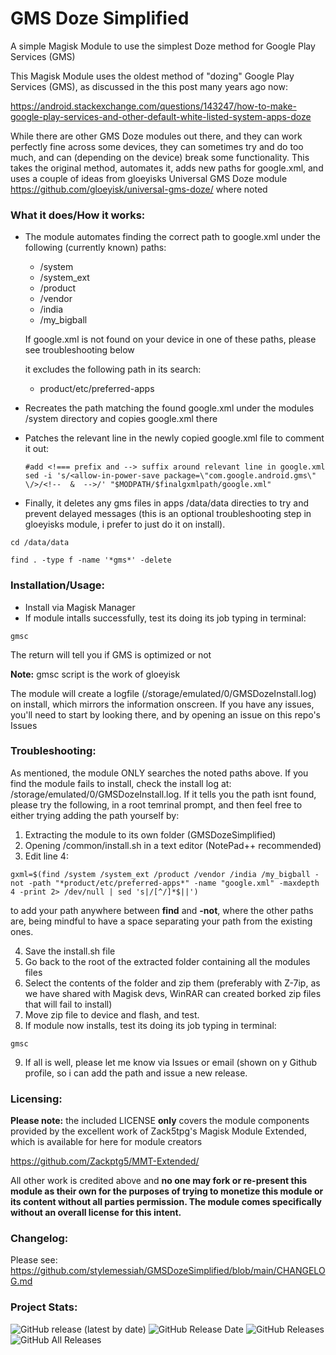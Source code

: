# GMS Doze Simplified
A simple Magisk Module to use the simplest Doze method for Google Play Services (GMS)

This Magisk Module uses the oldest method of "dozing" Google Play Services (GMS), as discussed in the this post many years ago now:

https://android.stackexchange.com/questions/143247/how-to-make-google-play-services-and-other-default-white-listed-system-apps-doze

While there are other GMS Doze modules out there, and they can work perfectly fine across some devices, they can sometimes try and do too much, and can (depending on the device) break some functionality. This takes the original method, automates it, adds new paths for google.xml, and uses a couple of ideas from gloeyisks Universal GMS Doze module https://github.com/gloeyisk/universal-gms-doze/ where noted


### What it does/How it works: ###

- The module automates finding the correct path to google.xml under the following (currently known) paths:
  - /system 
  - /system_ext
  - /product
  - /vendor 
  - /india 
  - /my_bigball 
  
  If google.xml is not found on your device in one of these paths, please see troubleshooting below
  
  it excludes the following path in its search:
  
  - product/etc/preferred-apps
  
- Recreates the path matching the found google.xml under the modules /system directory and copies google.xml there
- Patches the relevant line in the newly copied google.xml file to comment it out:

  ``` 
  #add <!=== prefix and --> suffix around relevant line in google.xml
  sed -i 's/<allow-in-power-save package=\"com.google.android.gms\" \/>/<!--  &  -->/' "$MODPATH/$finalgxmlpath/google.xml"
  ```
- Finally, it deletes any gms files in apps /data/data directies to try and prevent delayed messages (this is an optional troubleshooting step in gloeyisks module, i prefer to just do it on install).
```
cd /data/data

find . -type f -name '*gms*' -delete

```


### Installation/Usage: ###

- Install via Magisk Manager
- If module intalls successfully, test its doing its job typing in terminal:
```
gmsc
```

The return will tell you if GMS is optimized or not

**Note:** gmsc script is the work of gloeyisk

The module will create a logfile (/storage/emulated/0/GMSDozeInstall.log) on install, which mirrors the information onscreen. If you have any issues, you'll need to start by looking there, and by opening an issue on this repo's Issues


### Troubleshooting: ###

As mentioned, the module ONLY searches the noted paths above. If you find the module fails to install, check the install log at: 
/storage/emulated/0/GMSDozeInstall.log. If it tells you the path isnt found, please try the following, in a root temrinal prompt, and then feel free to either trying adding the path yourself by:

1) Extracting the module to its own folder (GMSDozeSimplified)
2) Opening /common/install.sh in a text editor (NotePad++ recommended)
3) Edit line 4:

```
gxml=$(find /system /system_ext /product /vendor /india /my_bigball -not -path "*product/etc/preferred-apps*" -name "google.xml" -maxdepth 4 -print 2> /dev/null | sed 's|/[^/]*$||')
```
to add your path anywhere between **find**  and **-not**, where the other paths are, being mindful to have a space separating your path from the existing ones.

4) Save the install.sh file
5) Go back to the root of the extracted folder containing all the modules files 
6) Select the contents of the folder and zip them (preferably with Z-7ip, as we have shared with Magisk devs, WinRAR can created borked zip files that will fail to install)
7) Move zip file to device and flash, and test.
8) If module now installs, test its doing its job typing in terminal:

```
gmsc
````
9) If all is well, please let me know via Issues or email (shown on y Github profile, so i can add the path and issue a new release.



### Licensing: ###

**Please note:** the included LICENSE **only** covers the module components provided by the excellent work of Zack5tpg's 
Magisk Module Extended, which is available for here for module creators

https://github.com/Zackptg5/MMT-Extended/

All other work is credited above and **no one may fork or re-present this module as their own for the purposes of trying to monetize this module or its content without all parties permission. The module comes specifically without an overall license for this intent.**


### Changelog: ###

Please see: https://github.com/stylemessiah/GMSDozeSimplified/blob/main/CHANGELOG.md


### Project Stats: ###

![GitHub release (latest by date)](https://img.shields.io/github/v/release/stylemessiah/GMSDozeSimplified?label=Release&style=plastic)
![GitHub Release Date](https://img.shields.io/github/release-date/stylemessiah/GMSDozeSimplified?label=Release%20Date&style=plastic)
![GitHub Releases](https://img.shields.io/github/downloads/stylemessiah/GMSDozeSimplified/latest/total?label=Downloads%20%28Latest%20Release%29&style=plastic)
![GitHub All Releases](https://img.shields.io/github/downloads/stylemessiah/GMSDozeSimplified/total?label=Total%20Downloads%20%28All%20Releases%29&style=plastic)


